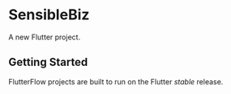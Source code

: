 # SensibleBiz

A new Flutter project.

## Getting Started

FlutterFlow projects are built to run on the Flutter _stable_ release.
